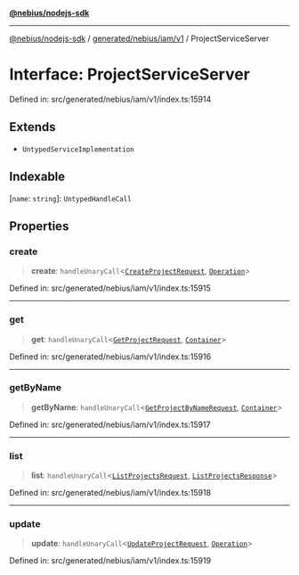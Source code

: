 [**@nebius/nodejs-sdk**](../../../../../README.md)

---

[@nebius/nodejs-sdk](../../../../../README.md) / [generated/nebius/iam/v1](../README.md) / ProjectServiceServer

# Interface: ProjectServiceServer

Defined in: src/generated/nebius/iam/v1/index.ts:15914

## Extends

- `UntypedServiceImplementation`

## Indexable

\[`name`: `string`\]: `UntypedHandleCall`

## Properties

### create

> **create**: `handleUnaryCall`\<[`CreateProjectRequest`](CreateProjectRequest.md), [`Operation`](../../../common/v1/interfaces/Operation.md)\>

Defined in: src/generated/nebius/iam/v1/index.ts:15915

---

### get

> **get**: `handleUnaryCall`\<[`GetProjectRequest`](GetProjectRequest.md), [`Container`](Container.md)\>

Defined in: src/generated/nebius/iam/v1/index.ts:15916

---

### getByName

> **getByName**: `handleUnaryCall`\<[`GetProjectByNameRequest`](GetProjectByNameRequest.md), [`Container`](Container.md)\>

Defined in: src/generated/nebius/iam/v1/index.ts:15917

---

### list

> **list**: `handleUnaryCall`\<[`ListProjectsRequest`](ListProjectsRequest.md), [`ListProjectsResponse`](ListProjectsResponse.md)\>

Defined in: src/generated/nebius/iam/v1/index.ts:15918

---

### update

> **update**: `handleUnaryCall`\<[`UpdateProjectRequest`](UpdateProjectRequest.md), [`Operation`](../../../common/v1/interfaces/Operation.md)\>

Defined in: src/generated/nebius/iam/v1/index.ts:15919
